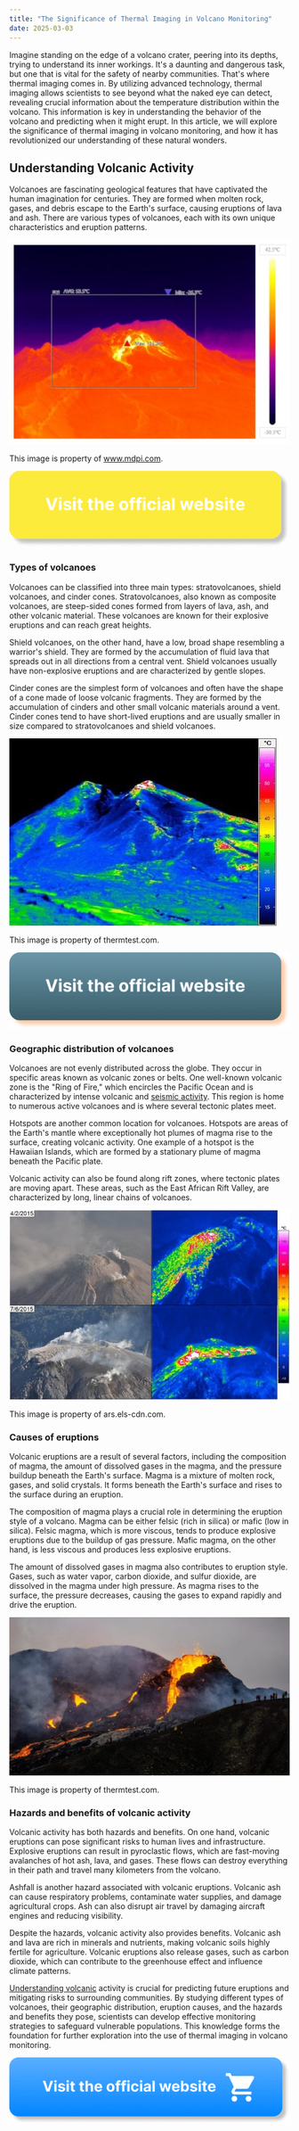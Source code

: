 ```yaml
---
title: "The Significance of Thermal Imaging in Volcano Monitoring"
date: 2025-03-03
---
```


Imagine standing on the edge of a volcano crater, peering into its depths, trying to understand its inner workings. It's a daunting and dangerous task, but one that is vital for the safety of nearby communities. That's where thermal imaging comes in. By utilizing advanced technology, thermal imaging allows scientists to see beyond what the naked eye can detect, revealing crucial information about the temperature distribution within the volcano. This information is key in understanding the behavior of the volcano and predicting when it might erupt. In this article, we will explore the significance of thermal imaging in volcano monitoring, and how it has revolutionized our understanding of these natural wonders.

## Understanding Volcanic Activity

Volcanoes are fascinating geological features that have captivated the human imagination for centuries. They are formed when molten rock, gases, and debris escape to the Earth's surface, causing eruptions of lava and ash. There are various types of volcanoes, each with its own unique characteristics and eruption patterns.

![The Significance of Thermal Imaging in Volcano Monitoring](images/the-significance-of-thermal-imaging-in-volcano-monitoring-1024x746.jpg "The Significance of Thermal Imaging in Volcano Monitoring")

This image is property of www.mdpi.com.

[![Get your own The Significance of Thermal Imaging in Volcano Monitoring today.](images/visit-official-website-yellow-42-14.png "Get your own The Significance of Thermal Imaging in Volcano Monitoring today.")](https://www.hawaiitours.com/?ref=poolboy17 "Get your own The Significance of Thermal Imaging in Volcano Monitoring today.")

### Types of volcanoes

Volcanoes can be classified into three main types: stratovolcanoes, shield volcanoes, and cinder cones. Stratovolcanoes, also known as composite volcanoes, are steep-sided cones formed from layers of lava, ash, and other volcanic material. These volcanoes are known for their explosive eruptions and can reach great heights.

Shield volcanoes, on the other hand, have a low, broad shape resembling a warrior's shield. They are formed by the accumulation of fluid lava that spreads out in all directions from a central vent. Shield volcanoes usually have non-explosive eruptions and are characterized by gentle slopes.

Cinder cones are the simplest form of volcanoes and often have the shape of a cone made of loose volcanic fragments. They are formed by the accumulation of cinders and other small volcanic materials around a vent. Cinder cones tend to have short-lived eruptions and are usually smaller in size compared to stratovolcanoes and shield volcanoes.

![The Significance of Thermal Imaging in Volcano Monitoring](images/the-significance-of-thermal-imaging-in-volcano-monitoring-1.jpg "The Significance of Thermal Imaging in Volcano Monitoring")

This image is property of thermtest.com.

[![Get your own The Significance of Thermal Imaging in Volcano Monitoring today.](images/visit-official-website-blue-grey-3.png "Get your own The Significance of Thermal Imaging in Volcano Monitoring today.")](https://www.hawaiitours.com/?ref=poolboy17 "Get your own The Significance of Thermal Imaging in Volcano Monitoring today.")

### Geographic distribution of volcanoes

Volcanoes are not evenly distributed across the globe. They occur in specific areas known as volcanic zones or belts. One well-known volcanic zone is the "Ring of Fire," which encircles the Pacific Ocean and is characterized by intense volcanic and [seismic activity](https://magmamatters.com/the-art-and-science-of-volcano-monitoring/ "The Art and Science of Volcano Monitoring"). This region is home to numerous active volcanoes and is where several tectonic plates meet.

Hotspots are another common location for volcanoes. Hotspots are areas of the Earth's mantle where exceptionally hot plumes of magma rise to the surface, creating volcanic activity. One example of a hotspot is the Hawaiian Islands, which are formed by a stationary plume of magma beneath the Pacific plate.

Volcanic activity can also be found along rift zones, where tectonic plates are moving apart. These areas, such as the East African Rift Valley, are characterized by long, linear chains of volcanoes.

![The Significance of Thermal Imaging in Volcano Monitoring](images/the-significance-of-thermal-imaging-in-volcano-monitoring-2.jpg "The Significance of Thermal Imaging in Volcano Monitoring")

This image is property of ars.els-cdn.com.

### Causes of eruptions

Volcanic eruptions are a result of several factors, including the composition of magma, the amount of dissolved gases in the magma, and the pressure buildup beneath the Earth's surface. Magma is a mixture of molten rock, gases, and solid crystals. It forms beneath the Earth's surface and rises to the surface during an eruption.

The composition of magma plays a crucial role in determining the eruption style of a volcano. Magma can be either felsic (rich in silica) or mafic (low in silica). Felsic magma, which is more viscous, tends to produce explosive eruptions due to the buildup of gas pressure. Mafic magma, on the other hand, is less viscous and produces less explosive eruptions.

The amount of dissolved gases in magma also contributes to eruption style. Gases, such as water vapor, carbon dioxide, and sulfur dioxide, are dissolved in the magma under high pressure. As magma rises to the surface, the pressure decreases, causing the gases to expand rapidly and drive the eruption.

![The Significance of Thermal Imaging in Volcano Monitoring](images/the-significance-of-thermal-imaging-in-volcano-monitoring-3-1024x576.jpg "The Significance of Thermal Imaging in Volcano Monitoring")

This image is property of thermtest.com.

### Hazards and benefits of volcanic activity

Volcanic activity has both hazards and benefits. On one hand, volcanic eruptions can pose significant risks to human lives and infrastructure. Explosive eruptions can result in pyroclastic flows, which are fast-moving avalanches of hot ash, lava, and gases. These flows can destroy everything in their path and travel many kilometers from the volcano.

Ashfall is another hazard associated with volcanic eruptions. Volcanic ash can cause respiratory problems, contaminate water supplies, and damage agricultural crops. Ash can also disrupt air travel by damaging aircraft engines and reducing visibility.

Despite the hazards, volcanic activity also provides benefits. Volcanic ash and lava are rich in minerals and nutrients, making volcanic soils highly fertile for agriculture. Volcanic eruptions also release gases, such as carbon dioxide, which can contribute to the greenhouse effect and influence climate patterns.

[Understanding volcanic](https://magmamatters.com/understanding-volcanic-formation-a-comprehensive-guide/ "Understanding Volcanic Formation: A Comprehensive Guide") activity is crucial for predicting future eruptions and mitigating risks to surrounding communities. By studying different types of volcanoes, their geographic distribution, eruption causes, and the hazards and benefits they pose, scientists can develop effective monitoring strategies to safeguard vulnerable populations. This knowledge forms the foundation for further exploration into the use of thermal imaging in volcano monitoring.

[![Find your new The Significance of Thermal Imaging in Volcano Monitoring on this page.](images/visit-official-website-blue-2.png "Find your new The Significance of Thermal Imaging in Volcano Monitoring on this page.")](https://www.hawaiitours.com/?ref=poolboy17 "Find your new The Significance of Thermal Imaging in Volcano Monitoring on this page.")
